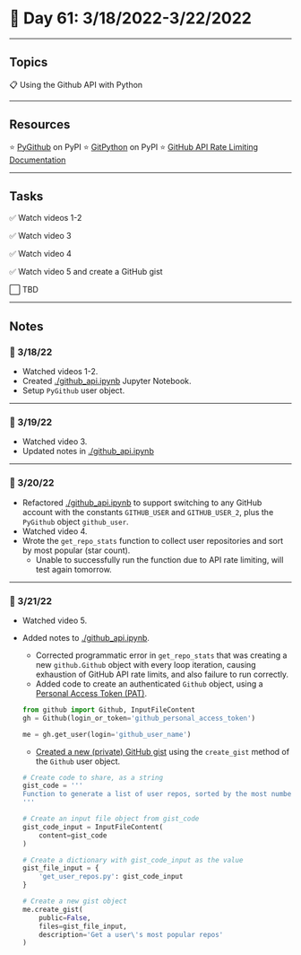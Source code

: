 # :calendar: Day 61: 3/18/2022-3/22/2022

---

## Topics

:clipboard: Using the Github API with Python

---

## Resources

:star: [PyGithub](https://pypi.org/project/PyGithub/) on PyPI
:star: [GitPython](https://pypi.org/project/GitPython/) on PyPI
:star: [GitHub API Rate Limiting Documentation](https://docs.github.com/en/rest#rate-limiting)

---

## Tasks

:white_check_mark: Watch videos 1-2

:white_check_mark: Watch video 3

:white_check_mark: Watch video 4

:white_check_mark: Watch video 5 and create a GitHub gist

:white_large_square: TBD

---

## Notes

### :notebook: 3/18/22

- Watched videos 1-2.
- Created [./github_api.ipynb](./github_api.ipybnb) Jupyter Notebook.
- Setup `PyGithub` user object.

---

### :notebook: 3/19/22

- Watched video 3.
- Updated notes in [./github_api.ipynb](./github_api.ipybnb)

---

### :notebook: 3/20/22

- Refactored [./github_api.ipynb](./github_api.ipybnb) to support switching to any GitHub account with the constants `GITHUB_USER` and `GITHUB_USER_2`, plus the `PyGithub` object `github_user`.
- Watched video 4.
- Wrote the `get_repo_stats` function to collect user repositories and sort by most popular (star count).
    - Unable to successfully run the function due to API rate limiting, will test again tomorrow.

---

### :notebook: 3/21/22

- Watched video 5.
- Added notes to [./github_api.ipynb](./github_api.ipybnb).
    - Corrected programmatic error in `get_repo_stats` that was creating a new `github.Github` object with every loop iteration, causing exhaustion of GitHub API rate limits, and also failure to run correctly.
    - Added code to create an authenticated `Github` object, using a [Personal Access Token (PAT)](https://github.com/settings/tokens).

    ```python
    from github import Github, InputFileContent
    gh = Github(login_or_token='github_personal_access_token')

    me = gh.get_user(login='github_user_name')
    ```

    - [Created a new (private) GitHub gist](https://gist.github.com/timothyhull/0211c69591bf62a3046b3e9503dc3660) using the `create_gist` method of the `Github` user object.

    ```python
    # Create code to share, as a string
    gist_code = '''
    Function to generate a list of user repos, sorted by the most number of stars.
    '''

    # Create an input file object from gist_code
    gist_code_input = InputFileContent(
        content=gist_code
    )

    # Create a dictionary with gist_code_input as the value
    gist_file_input = {
        'get_user_repos.py': gist_code_input
    }

    # Create a new gist object
    me.create_gist(
        public=False,
        files=gist_file_input,
        description='Get a user\'s most popular repos'
    )
    ```
